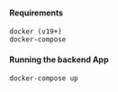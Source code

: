 #### Requirements
````
docker (v19+)
docker-compose
````
#### Running the backend App

````
docker-compose up
````
